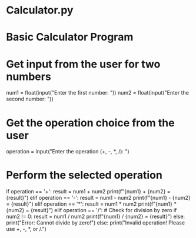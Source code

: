 # Calculator.py

# Basic Calculator Program

# Get input from the user for two numbers
num1 = float(input("Enter the first number: "))
num2 = float(input("Enter the second number: "))

# Get the operation choice from the user
operation = input("Enter the operation (+, -, *, /): ")

# Perform the selected operation
if operation == '+':
    result = num1 + num2
    print(f"{num1} + {num2} = {result}")
elif operation == '-':
    result = num1 - num2
    print(f"{num1} - {num2} = {result}")
elif operation == '*':
    result = num1 * num2
    print(f"{num1} * {num2} = {result}")
elif operation == '/':
    # Check for division by zero
    if num2 != 0:
        result = num1 / num2
        print(f"{num1} / {num2} = {result}")
    else:
        print("Error: Cannot divide by zero!")
else:
    print("Invalid operation! Please use +, -, *, or /.")
